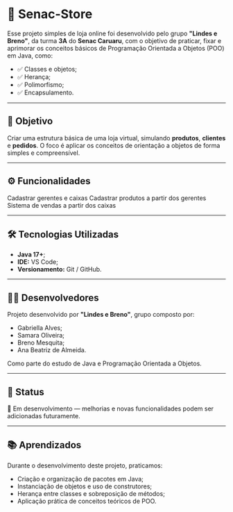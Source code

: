 # 🛒 Senac-Store

Esse projeto simples de loja online foi desenvolvido pelo grupo **"Lindes e Breno"**, da turma **3A** do **Senac Caruaru**, com o objetivo de praticar, fixar e aprimorar os conceitos básicos de Programação Orientada a Objetos (POO) em Java, como:

- ✅ Classes e objetos;
- ✅ Herança;
- ✅ Polimorfismo;
- ✅ Encapsulamento.

---

## 🎯 Objetivo

Criar uma estrutura básica de uma loja virtual, simulando **produtos**, **clientes** e **pedidos**. O foco é aplicar os conceitos de orientação a objetos de forma simples e compreensível.

---

## ⚙️ Funcionalidades

Cadastrar gerentes e caixas
Cadastrar produtos a partir dos gerentes
Sistema de vendas a partir dos caixas

---

## 🛠️ Tecnologias Utilizadas

- **Java 17+**;
- **IDE:** VS Code;
- **Versionamento:** Git / GitHub.

---

## 👩‍💻 Desenvolvedores

Projeto desenvolvido por **"Lindes e Breno"**, grupo composto por:

- Gabriella Alves;
- Samara Oliveira;
- Breno Mesquita;
- Ana Beatriz de Almeida.

Como parte do estudo de Java e Programação Orientada a Objetos.

---

## 🚧 Status

📌 Em desenvolvimento — melhorias e novas funcionalidades podem ser adicionadas futuramente.

---

## 📚 Aprendizados

Durante o desenvolvimento deste projeto, praticamos:

- Criação e organização de pacotes em Java;
- Instanciação de objetos e uso de construtores;
- Herança entre classes e sobreposição de métodos;  
- Aplicação prática de conceitos teóricos de POO.

